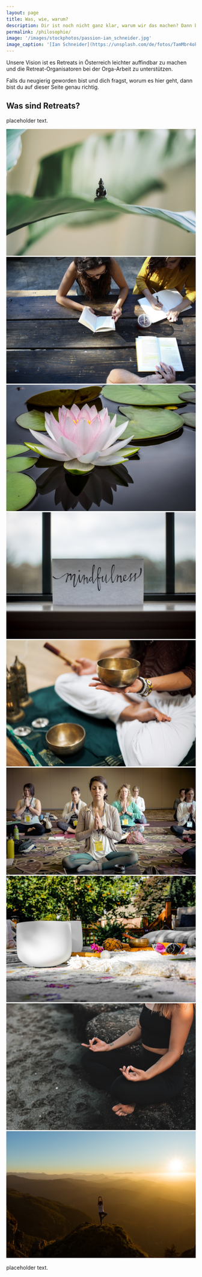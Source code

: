 ```yaml
---
layout: page
title: Was, wie, warum?
description: Dir ist noch nicht ganz klar, warum wir das machen? Dann bist du auf dieser Seite genau richtig.  
permalink: /philosophie/
image: '/images/stockphotos/passion-ian_schneider.jpg'
image_caption: '[Ian Schneider](https://unsplash.com/de/fotos/TamMbr4okv4)'
---
```


Unsere Vision ist es Retreats in Österreich leichter auffindbar zu machen und die Retreat-Organisatoren bei der Orga-Arbeit zu unterstützen.

Falls du neugierig geworden bist und dich fragst, worum es hier geht, dann bist du auf dieser Seite genau richtig.

## Was sind Retreats?

placeholder text.

<div class="gallery-box">
  <div class="gallery">
    <img src="/images/stockphotos/generic/buddha-on-a-plant samuel-austin-0tTA6cewPr8-unsplash.jpg" loading="lazy">
    <img src="/images/stockphotos/generic/journaling alexis-brown-omeaHbEFlN4-unsplash.jpg" loading="lazy">
    <img src="/images/stockphotos/generic/lotus jay-castor-7AcMUSYRZpU-unsplash.jpg" loading="lazy">
    <img src="/images/stockphotos/generic/mindfulness lesly-juarez-DFtjXYd5Pto-unsplash.jpg" loading="lazy">
    <img src="/images/stockphotos/generic/singing-bowl conscious-design-Hn4wYHOaeIc-unsplash.jpg" loading="lazy">
    <img src="/images/stockphotos/generic/yogi-class erik-brolin-ZARfCYDaVg0-unsplash.jpg" loading="lazy">
    <img src="/images/stockphotos/generic/singing-bowls-crystal frames-for-your-heart-rHMyYDmZq2A-unsplash.jpg" loading="lazy">
    <img src="/images/stockphotos/generic/yogi-mudra pixie-sYbt7ekL418-unsplash.jpg" loading="lazy">
    <img src="/images/stockphotos/generic/yogi-sunrise-in-the-mountains eneko-urunuela-I2YSmEUAgDY-unsplash.jpg" loading="lazy">
  </div>
</div>

placeholder text.
